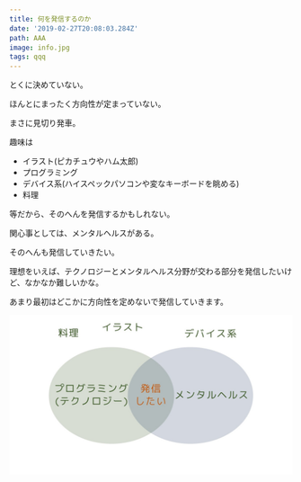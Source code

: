 ```yaml
---
title: 何を発信するのか
date: '2019-02-27T20:08:03.284Z'
path: AAA
image: info.jpg
tags: qqq
---
```

とくに決めていない。

ほんとにまったく方向性が定まっていない。

まさに見切り発車。

趣味は

- イラスト(ピカチュウやハム太郎)
- プログラミング
- デバイス系(ハイスペックパソコンや変なキーボードを眺める)
- 料理

等だから、そのへんを発信するかもしれない。

関心事としては、メンタルヘルスがある。

そのへんも発信していきたい。

理想をいえば、テクノロジーとメンタルヘルス分野が交わる部分を発信したいけど、なかなか難しいかな。

あまり最初はどこかに方向性を定めないで発信していきます。

![発信したいのはメンタル×テクノロジー](./info.jpg)
